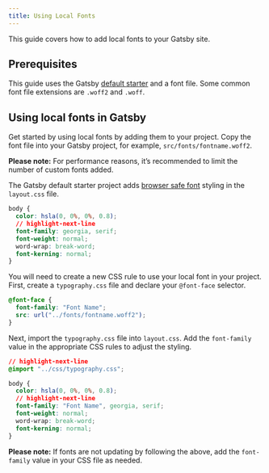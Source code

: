 ```yaml
---
title: Using Local Fonts
---
```


This guide covers how to add local fonts to your Gatsby site.

## Prerequisites

This guide uses the Gatsby [default starter](https://github.com/gatsbyjs/gatsby-starter-default) and a font file. Some common font file extensions are `.woff2` and `.woff`.

## Using local fonts in Gatsby

Get started by using local fonts by adding them to your project. Copy the font file into your Gatsby project, for example, `src/fonts/fontname.woff2`.

**Please note:** For performance reasons, it’s recommended to limit the number of custom fonts added.

The Gatsby default starter project adds [browser safe font](https://developer.mozilla.org/en-US/docs/Learn/CSS/Styling_text/Fundamentals#Default_fonts) styling in the `layout.css` file.

```css:title=src/components/layout.css
body {
  color: hsla(0, 0%, 0%, 0.8);
  // highlight-next-line
  font-family: georgia, serif;
  font-weight: normal;
  word-wrap: break-word;
  font-kerning: normal;
}
```

You will need to create a new CSS rule to use your local font in your project. First, create a `typography.css` file and declare your `@font-face` selector.

```css:title=src/css/typography.css
@font-face {
  font-family: "Font Name";
  src: url("../fonts/fontname.woff2");
}
```

Next, import the `typography.css` file into `layout.css`. Add the `font-family` value in the appropriate CSS rules to adjust the styling.

```css:title=src/components/layout.css
// highlight-next-line
@import "../css/typography.css";

body {
  color: hsla(0, 0%, 0%, 0.8);
  // highlight-next-line
  font-family: "Font Name", georgia, serif;
  font-weight: normal;
  word-wrap: break-word;
  font-kerning: normal;
}
```

**Please note:** If fonts are not updating by following the above, add the `font-family` value in your CSS file as needed.
